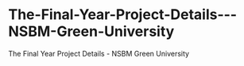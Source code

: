 # The-Final-Year-Project-Details---NSBM-Green-University
The Final Year Project Details - NSBM Green University
